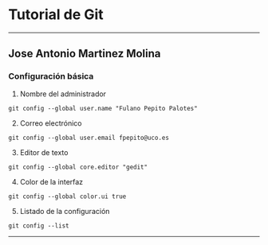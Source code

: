# Tutorial de Git

---

## Jose Antonio Martinez Molina

### Configuración básica

1. Nombre del administrador

~~~
git config --global user.name "Fulano Pepito Palotes"
~~~

2. Correo electrónico

~~~
git config --global user.email fpepito@uco.es
~~~

3. Editor de texto

~~~
git config --global core.editor "gedit"
~~~

4. Color de la interfaz

~~~
git config --global color.ui true
~~~

5. Listado de la configuración

~~~
git config --list
~~~

---


